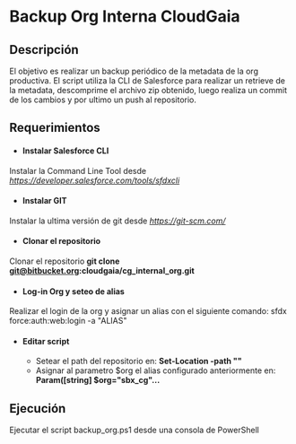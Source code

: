 Backup Org Interna CloudGaia
============================
## Descripción
El objetivo es realizar un backup periódico de la metadata de la org productiva. El script utiliza la CLI de Salesforce para realizar un retrieve de la metadata, descomprime el archivo zip obtenido, luego realiza un commit de los cambios y por ultimo un push al repositorio.
## Requerimientos
* #### Instalar Salesforce CLI
Instalar la Command Line Tool desde _https://developer.salesforce.com/tools/sfdxcli_
* #### Instalar GIT
Instalar la ultima versión de git desde _https://git-scm.com/_
* #### Clonar el repositorio
Clonar el repositorio **git clone git@bitbucket.org:cloudgaia/cg_internal_org.git**
* #### Log-in Org y seteo de alias
Realizar el login de la org y asignar un alias con el siguiente comando:
  sfdx force:auth:web:login -a "ALIAS"
* #### Editar script
  * Setear el path del repositorio en: **Set-Location -path "<Path>"**
  * Asignar al parametro $org el alias configurado anteriormente en: **Param([string] $org="sbx_cg"...**
## Ejecución
  Ejecutar el script backup_org.ps1 desde una consola de PowerShell